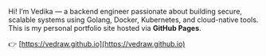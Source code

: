 Hi! 
I’m Vedika — a backend engineer passionate about building secure, scalable systems using Golang, Docker, Kubernetes, and cloud-native tools.  
This is my personal portfolio site hosted via **GitHub Pages**.

👉 [https://vedraw.github.io](https://vedraw.github.io)
